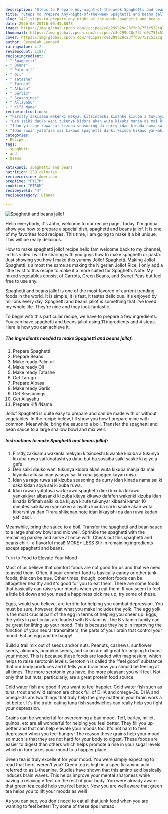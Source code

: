 ```yaml
---
description: "Steps to Prepare Any-night-of-the-week Spaghetti and beans jallof"
title: "Steps to Prepare Any-night-of-the-week Spaghetti and beans jallof"
slug: 1421-steps-to-prepare-any-night-of-the-week-spaghetti-and-beans-jallof
date: 2020-08-20T16:00:45.807Z
image: https://img-global.cpcdn.com/recipes/c8e299b20c23ffd0/751x532cq70/spaghetti-and-beans-jallof-recipe-main-photo.jpg
thumbnail: https://img-global.cpcdn.com/recipes/c8e299b20c23ffd0/751x532cq70/spaghetti-and-beans-jallof-recipe-main-photo.jpg
cover: https://img-global.cpcdn.com/recipes/c8e299b20c23ffd0/751x532cq70/spaghetti-and-beans-jallof-recipe-main-photo.jpg
author: Jeremiah Leonard
ratingvalue: 4.2
reviewcount: 11877
recipeingredient:
- " Spaghetti"
- " Beans"
- " Palm oil"
- " Oil"
- " Tatashe"
- " Tarugu"
- " Albasa"
- " Garlic"
- " Seasonings"
- " Allayahu"
- " Kifi Nama"
recipeinstructions:
- "Firstly,zakisamu wakenki mekyau kitsinceshi kiwanke kixuba a tukunya kixuba ruwa sai kidafashi ya dahu but ba sosaiba saiki sauke ki ajiye a gefe."
- "Den saiki dauko wani tukunya kidora akan wuta kixuba manja da mai kiyanka albasa idan yasoyu sai ki xuba jajaggen kayan miya."
- "Idan ya rage ruwa sai kizuba seasoning da curry idan kinada nama sai ki saka kidan soya sai ki xuba ruwa."
- "Idan ruwan yatafasa sai kikawo spaghetti dinki kixuba kikawo yankakiyar albasanki ki zuba kijuya kikawo dafafen wakenki kizuba idan kinada kifimah saiki xuba kijuya kirufe tukunyar kibashi kamar 10 minutes saikikawo yankaken allayahu kixuba sai ki sauke akan wuta kibarshi ya dan Tirara shikenan.note idan kikayishi da dan ruwa kadan yafi dadi."
categories:
- Recipe
tags:
- spaghetti
- and
- beans

katakunci: spaghetti and beans 
nutrition: 259 calories
recipecuisine: American
preptime: "PT17M"
cooktime: "PT50M"
recipeyield: "4"
recipecategory: Dinner

---
```



![Spaghetti and beans jallof](https://img-global.cpcdn.com/recipes/c8e299b20c23ffd0/751x532cq70/spaghetti-and-beans-jallof-recipe-main-photo.jpg)

Hello everybody, it's John, welcome to our recipe page. Today, I'm gonna show you how to prepare a special dish, spaghetti and beans jallof. It is one of my favorites food recipes. This time, I am going to make it a bit unique. This will be really delicious.

How to make spaghetti jollof recipe hello fam welcome back to my channel, in this video i will be sharing with you guys how to make spaghetti or pasta. Just showing you how I make this yummy Jollof Spaghetti. Making Jollof Spaghetti is almost the same as making the Nigerian Jollof Rice, I only add a little twist to this recipe to make it a more suited for Spaghetti. Note: My mixed vegetables consist of Carrots, Green Beans, and Sweet Peas but feel free to use any.

Spaghetti and beans jallof is one of the most favored of current trending foods in the world. It is simple, it is fast, it tastes delicious. It's enjoyed by millions every day. Spaghetti and beans jallof is something that I've loved my whole life. They're nice and they look fantastic.


To begin with this particular recipe, we have to prepare a few ingredients. You can have spaghetti and beans jallof using 11 ingredients and 4 steps. Here is how you can achieve it.

<!--inarticleads1-->

##### The ingredients needed to make Spaghetti and beans jallof:

1. Prepare  Spaghetti
1. Prepare  Beans
1. Make ready  Palm oil
1. Make ready  Oil
1. Make ready  Tatashe
1. Get  Tarugu
1. Prepare  Albasa
1. Make ready  Garlic
1. Get  Seasonings
1. Get  Allayahu
1. Prepare  Kifi /Nama


Jollof Spaghetti is quite easy to prepare and can be made with or without vegetables. In the recipe below, I&#39;ll show you how I prepare mine with common. Meanwhile, bring the sauce to a boil. Transfer the spaghetti and bean sauce to a large shallow bowl and mix well. 

<!--inarticleads2-->

##### Instructions to make Spaghetti and beans jallof:

1. Firstly,zakisamu wakenki mekyau kitsinceshi kiwanke kixuba a tukunya kixuba ruwa sai kidafashi ya dahu but ba sosaiba saiki sauke ki ajiye a gefe.
1. Den saiki dauko wani tukunya kidora akan wuta kixuba manja da mai kiyanka albasa idan yasoyu sai ki xuba jajaggen kayan miya.
1. Idan ya rage ruwa sai kizuba seasoning da curry idan kinada nama sai ki saka kidan soya sai ki xuba ruwa.
1. Idan ruwan yatafasa sai kikawo spaghetti dinki kixuba kikawo yankakiyar albasanki ki zuba kijuya kikawo dafafen wakenki kizuba idan kinada kifimah saiki xuba kijuya kirufe tukunyar kibashi kamar 10 minutes saikikawo yankaken allayahu kixuba sai ki sauke akan wuta kibarshi ya dan Tirara shikenan.note idan kikayishi da dan ruwa kadan yafi dadi.


Meanwhile, bring the sauce to a boil. Transfer the spaghetti and bean sauce to a large shallow bowl and mix well. Sprinkle the spaghetti with the remaining parsley and serve at once with. Check out this spaghetti and beans chili - a flavorful meal! MORE+ LESS Stir in remaining ingredients except spaghetti and beans. 

Turn to Food to Elevate Your Mood


Most of us believe that comfort foods are not good for us and that we need to avoid them. Often, if your comfort food is basically candy or other junk foods, this can be true. Other times, though, comfort foods can be altogether healthy and it's good for you to eat them. There are some foods that basically can raise your moods when you eat them. If you seem to feel a little bit down and you need a happiness pick me up, try some of these.

Eggs, would you believe, are terrific for helping you combat depression. You must be sure, however, that what you make includes the yolk. The egg yolk is the most crucial part of the egg in terms of helping you cheer up. Eggs, the yolks in particular, are loaded with B vitamins. The B vitamin family can be great for lifting up your mood. This is because they help in improving the function of your neural transmitters, the parts of your brain that control your mood. Eat an egg and be happy!

Build a trail mix out of seeds and/or nuts. Peanuts, cashews, sunflower seeds, almonds, pumpkin seeds, and so on are all great for helping to boost your mood. This is because these foods are loaded with magnesium, which helps to raise serotonin levels. Serotonin is called the "feel good" substance that our body produces and it tells your brain how you should be feeling at all times. The more serotonin you have, the more pleasant you will feel. Not only that but nuts, particularly, are a great protein food source.

Cold water fish are good if you want to feel happier. Cold water fish such as tuna, trout and wild salmon are chock full of DHA and omega-3s. DHA and omega-3s are two things that truly help the grey matter in your brain work a lot better. It's the truth: eating tuna fish sandwiches can really help you fight your depression. 

Grains can be wonderful for overcoming a bad mood. Teff, barley, millet, quinoa, etc are all wonderful for helping you feel better. They fill you up better and that can help elevate your moods too. It's not hard to feel depressed when you feel hungry! The reason these grains help your mood so much is that they are not hard for your body to digest. These foods are easier to digest than others which helps promote a rise in your sugar levels which in turn takes your mood to a happier place.

Green tea is truly excellent for your mood. You were simply expecting to read that here, weren't you? Green tea is high in a specific amino acid referred to as L-theanine. Studies have shown that this amino acid basically induces brain waves. This helps improve your mental sharpness while having a relaxing effect on the rest of your body. You were already aware that green tea could help you feel better. Now you are well aware that green tea helps you to lift your moods as well!

As you can see, you don't need to eat all that junk food when you are wanting to feel better! Try  some  of  these  tips  instead.


